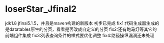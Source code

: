 # loserStar_Jfinal2
jdk1.8 jfinal5.1.5，并且是maven构建的新版本
初步已完成
fix1:代码生成器生成的是datatables原生的分页，看看是否改成自定义的分页
fix2:还有跑马灯等其它的前端组件集成
fix3:列表查询条件的样式要优化调整
fix4:路径操纵漏洞还未处理
